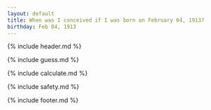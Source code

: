 ```yaml
---
layout: default
title: When was I conceived if I was born on February 04, 1913?
birthday: Feb 04, 1913
---
```


{% include header.md %}

{% include guess.md %}

{% include calculate.md %}

{% include safety.md %}

{% include footer.md %}



